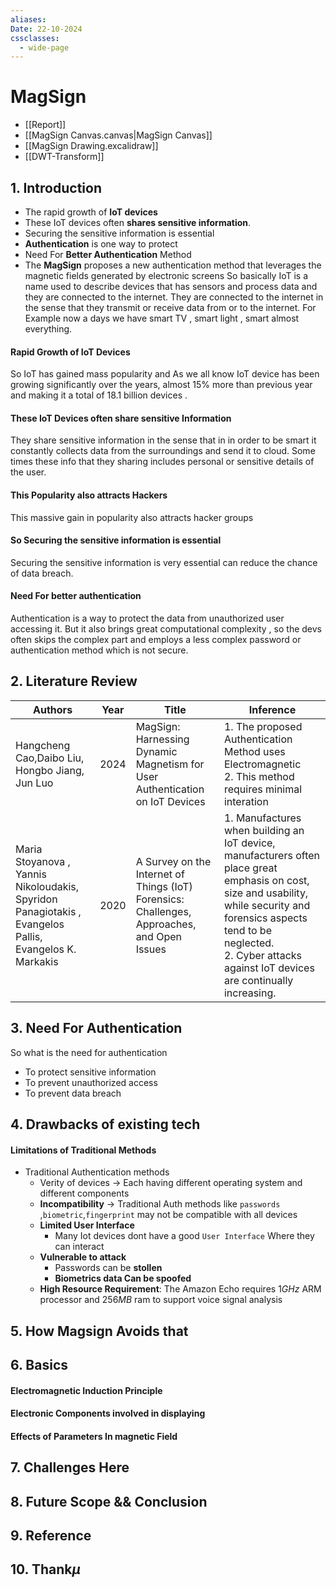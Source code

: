 ```yaml
---
aliases:
Date: 22-10-2024
cssclasses:
  - wide-page
---
```


# MagSign
- [[Report]]
- [[MagSign Canvas.canvas|MagSign Canvas]]
- [[MagSign Drawing.excalidraw]]
- [[DWT-Transform]]
## 1. Introduction
- The rapid growth of **IoT devices**
- These IoT devices often **shares sensitive information**.
- Securing the sensitive information is essential
- **Authentication** is one way to protect 
- Need For **Better Authentication** Method
- The **MagSign** proposes a new authentication method that leverages the magnetic fields generated by electronic screens
So basically IoT is a name used to describe devices that has sensors and process data and they are connected to the internet. They are connected to the internet in the sense that they transmit or receive data from or to the internet. For Example now a days we have smart TV , smart light , smart almost everything. 
#### Rapid Growth of IoT Devices 
So IoT has gained mass  popularity and As we all know IoT device has been growing significantly over the years, almost 15% more than previous year and making it a total of 18.1 billion devices . 

#### These IoT Devices often share sensitive Information 
They share sensitive information in the sense that in in order to be smart it constantly collects data from the surroundings and send it to cloud. Some times these info that they sharing includes personal or sensitive details of the user. 

#### This Popularity also attracts Hackers
This massive gain in popularity also attracts hacker groups 

#### So Securing the sensitive information is essential 
Securing the sensitive information is very essential can reduce the chance of data breach. 

#### Need For better authentication 
Authentication is a way to protect the data from unauthorized user accessing it. But it also brings great computational complexity , so the devs often skips the complex part and employs a less complex password or authentication method which is not secure. 


## 2. Literature Review


| Authors                                                                                                | Year | Title                                                                                       | Inference                                                                                                                                                                                                                                         |
| ------------------------------------------------------------------------------------------------------ | ---- | ------------------------------------------------------------------------------------------- | ------------------------------------------------------------------------------------------------------------------------------------------------------------------------------------------------------------------------------------------------- |
| Hangcheng Cao,Daibo Liu, Hongbo Jiang, Jun Luo                                                         | 2024 | MagSign: Harnessing Dynamic Magnetism for User Authentication on IoT Devices                | 1. The proposed Authentication Method uses Electromagnetic<br>2. This method requires minimal interation                                                                                                                                          |
| Maria Stoyanova , Yannis Nikoloudakis, Spyridon Panagiotakis , Evangelos Pallis, Evangelos K. Markakis | 2020 | A Survey on the Internet of Things (IoT) Forensics: Challenges, Approaches, and Open Issues | 1. Manufactures when building an IoT device, manufacturers often place great emphasis on cost, size and usability, while security and forensics aspects tend to be neglected.<br>2. Cyber attacks against IoT devices are continually increasing. |

## 3. Need For Authentication
So what is the need for authentication 
- To protect sensitive information 
- To prevent unauthorized access 
- To prevent data breach


## 4. Drawbacks of existing tech
#### Limitations of Traditional Methods

- Traditional Authentication methods
  - Verity of devices -> Each having different operating system and different components
  - **Incompatibility** -> Traditional Auth methods like `passwords` ,`biometric`,`fingerprint` may not be compatible with all devices
  - **Limited User Interface**
    - Many Iot devices dont have a good `User Interface` Where they can interact
  - **Vulnerable to attack**
    - Passwords can be **stollen**
    - **Biometrics data Can be spoofed**
  - **High Resource Requirement**: The Amazon Echo requires $1GHz$ ARM processor and $256MB$ ram to support voice signal analysis


## 5. How Magsign Avoids that

## 6. Basics

#### Electromagnetic Induction Principle

#### Electronic Components involved in displaying

#### Effects of Parameters In magnetic Field

## 7. Challenges Here

## 8. Future Scope && Conclusion

## 9. Reference

## 10. Thank$\mu$



